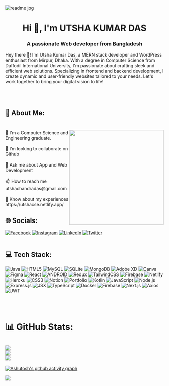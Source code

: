 ![readme jpg](https://github.com/UtshadasCSE/UtshadasCSE/assets/75168319/6895dbfe-4e73-4783-ab35-2c61c1ec1e77)

<h1 align="center">Hi 👋, I'm UTSHA KUMAR DAS</h1>
<h3 align="center">A passionate Web developer from Bangladesh</h3>
<p>Hey there 👋! I'm Utsha Kumar Das, a MERN stack developer and WordPress enthusiast from Mirpur, Dhaka. With a degree in Computer Science from Daffodil International University, I'm passionate about crafting sleek and efficient web solutions. Specializing in frontend and backend development, I create dynamic and user-friendly websites tailored to your needs. Let's work together to bring your digital vision to life!</p>

<br/><br/>
## 💫 About Me: <br /><br />   
<img align="right" width="300" src="https://th.bing.com/th/id/R.cd37fa49c983ac905df0016fd5b6a2ee?rik=XYhzlatbpAHWnA&pid=ImgRaw&r=0">
🌱 I'm a Computer Science and Engineering graduate.<br /><br />   
👯 I’m looking to collaborate on Github<br /><br />     
💬 Ask me about App and Web Development<br /><br />
📫 How to reach me utshachandradas@gmail.com<br /><br />
📄 Know about my experiences https://utshacse.netlify.app/<br />

## 🌐 Socials:
[![Facebook](https://img.shields.io/badge/Facebook-%231877F2.svg?logo=Facebook&logoColor=white)](https://facebook.com/https://www.facebook.com/utshadasreal567)
[![Instagram](https://img.shields.io/badge/Instagram-%23E4405F.svg?logo=Instagram&logoColor=white)](https://instagram.com/https://www.instagram.com/thinkaboututsha/)
[![LinkedIn](https://img.shields.io/badge/LinkedIn-%230077B5.svg?logo=linkedin&logoColor=white)](https://linkedin.com/in/https://www.linkedin.com/in/utsha-kumar-das-csebd25/)
[![Twitter](https://img.shields.io/badge/Twitter-%231DA1F2.svg?logo=Twitter&logoColor=white)](https://twitter.com/https://twitter.com/@Utsha74032593)
<br/><br/>
## 💻 Tech Stack:
![Java](https://img.shields.io/badge/java-%23ED8B00.svg?style=plastic&logo=java&logoColor=white)
![HTML5](https://img.shields.io/badge/html5-%23E34F26.svg?style=plastic&logo=html5&logoColor=white)
![MySQL](https://img.shields.io/badge/mysql-%2300f.svg?style=plastic&logo=mysql&logoColor=white)
![SQLite](https://img.shields.io/badge/sqlite-%2307405e.svg?style=plastic&logo=sqlite&logoColor=white)
![MongoDB](https://img.shields.io/badge/MongoDB-%234ea94b.svg?style=plastic&logo=mongodb&logoColor=white)
![Adobe
XD](https://img.shields.io/badge/Adobe%20XD-470137?style=plastic&logo=Adobe%20XD&logoColor=#FF61F6)
![Canva](https://img.shields.io/badge/Canva-%2300C4CC.svg?style=plastic&logo=Canva&logoColor=white)
![Figma](https://img.shields.io/badge/figma-%23F24E1E.svg?style=plastic&logo=figma&logoColor=white)
![React](https://img.shields.io/badge/react-%2320232a.svg?style=plastic&logo=react&logoColor=%2361DAFB)
![ANDROID](https://img.shields.io/badge/android-%2320232a.svg?style=plastic&logo=android&logoColor=%a4c639)
![Redux](https://img.shields.io/badge/redux-%23593d88.svg?style=plastic&logo=redux&logoColor=white)
![TailwindCSS](https://img.shields.io/badge/tailwindcss-%2338B2AC.svg?style=plastic&logo=tailwind-css&logoColor=white)
![Firebase](https://img.shields.io/badge/firebase-%23039BE5.svg?style=plastic&logo=firebase)
![Netlify](https://img.shields.io/badge/netlify-%23000000.svg?style=plastic&logo=netlify&logoColor=#00C7B7)
![Heroku](https://img.shields.io/badge/heroku-%23430098.svg?style=plastic&logo=heroku&logoColor=white)
![CSS3](https://img.shields.io/badge/css3-%231572B6.svg?style=plastic&logo=css3&logoColor=white)
![Notion](https://img.shields.io/badge/Notion-%23000000.svg?style=plastic&logo=notion&logoColor=white)
![Portfolio](https://img.shields.io/badge/Portfolio-%23000000.svg?style=plastic&logo=firefox&logoColor=#FF7139)
![Kotlin](https://img.shields.io/badge/kotlin-%230095D5.svg?style=plastic&logo=kotlin&logoColor=white)
![JavaScript](https://img.shields.io/badge/javascript-%23F7DF1E.svg?style=plastic&logo=javascript&logoColor=black)
![Node.js](https://img.shields.io/badge/node.js-339933.svg?style=plastic&logo=nodedotjs&logoColor=white)
![Express.js](https://img.shields.io/badge/express.js-000000.svg?style=plastic&logo=express&logoColor=white)
![JSX](https://img.shields.io/badge/jsx-61DAFB.svg?style=plastic&logo=react&logoColor=black)
![TypeScript](https://img.shields.io/badge/typescript-007ACC.svg?style=plastic&logo=typescript&logoColor=white)
![Docker](https://img.shields.io/badge/docker-2496ED.svg?style=plastic&logo=docker&logoColor=white)
![Firebase](https://img.shields.io/badge/firebase-FFCA28.svg?style=plastic&logo=firebase&logoColor=black)
![Next.js](https://img.shields.io/badge/next.js-000000.svg?style=plastic&logo=nextdotjs&logoColor=white)
![Axios](https://img.shields.io/badge/axios-5A29E4.svg?style=plastic&logo=axios&logoColor=white)
![JWT](https://img.shields.io/badge/jwt-000000.svg?style=plastic&logo=jsonwebtokens&logoColor=white)

<br/><br/>
# 📊 GitHub Stats:
![](https://github-readme-stats.vercel.app/api?username=UtshadasCSE&theme=radical&hide_border=false&include_all_commits=true&count_private=false)<br />
![](https://github-readme-streak-stats.herokuapp.com/?user=UtshadasCSE&theme=radical&hide_border=false)<br />
![](https://github-readme-stats.vercel.app/api/top-langs/?username=UtshadasCSE&theme=radical&hide_border=false&include_all_commits=true&count_private=false&layout=compact)
---

[![Ashutosh's github activity graph](https://github-readme-activity-graph.vercel.app/graph?username=UtshadasCSE&bg_color=e0e0ed&color=9e4c98&line=2d4ebd&point=403d3d&area=true&hide_border=true)](https://github.com/ashutosh00710/github-readme-activity-graph)

[![](https://visitcount.itsvg.in/api?id=UtshadasCSE&icon=5&color=7)](https://visitcount.itsvg.in)
<!-- Proudly created with GPRM ( https://gprm.itsvg.in ) -->




